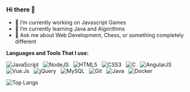 ### Hi there 👋

- 🔭 I’m currently working on Javascript Games
- 🌱 I’m currently learning Java and Algorithms
- 💬 Ask me about Web Development, Chess, or something completely different

**Languages and Tools That I use:**

![JavaScript](https://img.shields.io/badge/-JavaScript-black?logo=javascript&style=social)&nbsp;&nbsp;
![NodeJS](https://img.shields.io/badge/-Node.js-black?logo=Node.js&style=social)&nbsp;&nbsp;
![HTML5](https://img.shields.io/badge/-HTML5-black?logo=html5&style=social)&nbsp;&nbsp;
![CSS3](https://img.shields.io/badge/-CSS3-black?logo=css3&style=social)&nbsp;&nbsp;
![C](https://img.shields.io/badge/-C-black?logo=c&style=social)&nbsp;&nbsp;
![AngularJS](https://img.shields.io/badge/-AngularJS-black?logo=AngularJS&style=social)&nbsp;&nbsp;
![Vue.Js](https://img.shields.io/badge/-vue.js-black?logo=vue.js&style=social)&nbsp;&nbsp;
![jQuery](https://img.shields.io/badge/-jQuery-black?logo=jquery&style=social)&nbsp;&nbsp;
![MySQL](https://img.shields.io/badge/-MySQL-black?logo=mysql&style=social)&nbsp;&nbsp;
![Git](https://img.shields.io/badge/-Git-black?logo=git&style=social)&nbsp;&nbsp;
![Java](https://img.shields.io/badge/-Java-black?logo=java&style=social)&nbsp;&nbsp;
![Docker](https://img.shields.io/badge/-Docker-black?logo=docker&style=social)&nbsp;&nbsp;


![Top Langs](https://github-readme-stats.vercel.app/api/top-langs/?username=andyrsmith&hide=jupyter%20notebook,vim%20script,matlab&layout=compact&langs_count=8)

<!--
**andyrsmith/andyrsmith** is a ✨ _special_ ✨ repository because its `README.md` (this file) appears on your GitHub profile.

Here are some ideas to get you started:

- 🔭 I’m currently working on Javascript Games
- 🌱 I’m currently learning Java and Algorithmns
- 💬 Ask me about Web Development, Chess, or something completely different
- 📫 How to reach me: ...
- ⚡ Fun fact: ...

### Connect with me:

[<img align="left" alt="andyrsmith | Twitter" width="22px" src="https://cdn.jsdelivr.net/npm/simple-icons@v3/icons/twitter.svg" />][twitter]
[<img align="left" alt="andyrsmith | LinkedIn" width="22px" src="https://cdn.jsdelivr.net/npm/simple-icons@v3/icons/linkedin.svg" />][linkedin]
[<img align="left" alt="andyrmsith | Instagram" width="22px" src="https://cdn.jsdelivr.net/npm/simple-icons@v3/icons/instagram.svg" />][instagram]
-->
